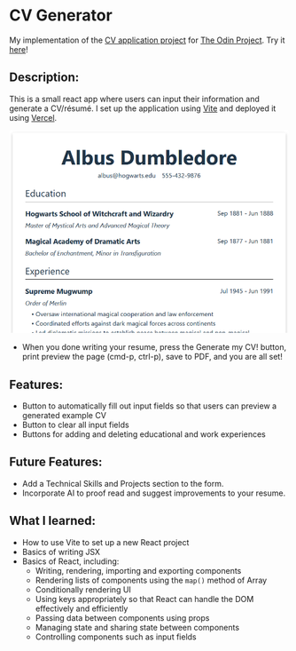 # CV Generator

My implementation of the [CV application project](https://www.theodinproject.com/lessons/node-path-react-new-cv-application) for [The Odin Project](https://www.theodinproject.com/). Try it [here](https://cv-generator-react-app.vercel.app/)!

## Description:

This is a small react app where users can input their information and generate a CV/résumé. I set up the application using [Vite](https://vitejs.dev/) and deployed it using [Vercel](https://vercel.com/).

![Screenshot of generated example CV](./public/demo-img.png)
- When you done writing your resume, press the Generate my CV! button, print preview the page (cmd-p, ctrl-p), save to PDF, and you are all set!

## Features:

- Button to automatically fill out input fields so that users can preview a generated example CV
- Button to clear all input fields
- Buttons for adding and deleting educational and work experiences

## Future Features:

- Add a Technical Skills and Projects section to the form.
- Incorporate AI to proof read and suggest improvements to your resume.

## What I learned:

- How to use Vite to set up a new React project
- Basics of writing JSX
- Basics of React, including:
  - Writing, rendering, importing and exporting components
  - Rendering lists of components using the `map()` method of Array
  - Conditionally rendering UI
  - Using keys appropriately so that React can handle the DOM effectively and efficiently
  - Passing data between components using props
  - Managing state and sharing state between components
  - Controlling components such as input fields